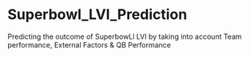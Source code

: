 # Superbowl_LVI_Prediction
Predicting the outcome of SuperbowLl LVI by taking into account Team performance, External Factors &amp; QB Performance
